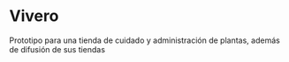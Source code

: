 # Vivero

Prototipo para una tienda de cuidado y administración de plantas, además de difusión de sus tiendas
